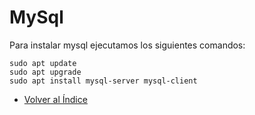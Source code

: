   # MySql

  Para instalar mysql ejecutamos los siguientes comandos:

  ```
  sudo apt update
  sudo apt upgrade
  sudo apt install mysql-server mysql-client
  ```
  
  * [Volver al Índice](./index.md)
